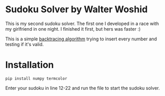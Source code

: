 # Sudoku Solver by Walter Woshid

This is my second sudoku solver. The first one I developed in a race with my girlfriend in one night. I finished it first, but hers was faster :)

This is a simple [backtracing algorithm](https://wikipedia.org/wiki/Sudoku_solving_algorithms#Backtracking) trying to insert every number and testing if it's valid.

# Installation

`pip install numpy termcolor`

Enter your sudoku in line 12-22 and run the file to start the sudoku solver.
